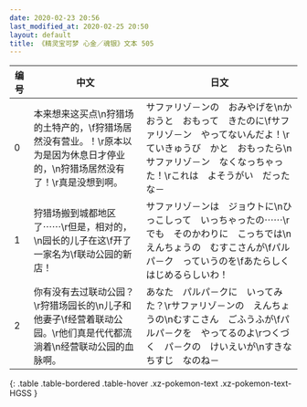 ```yaml
---
date: 2020-02-23 20:56
last_modified_at: 2020-02-25 20:50
layout: default
title: 《精灵宝可梦 心金／魂银》文本 505
---
```

| 编号 | 中文 | 日文 |
| ---- | ---- | ---- |
| 0 | 本来想来这买点\n狩猎场的土特产的，\f狩猎场居然没有营业。！\r原本以为是因为休息日才停业的，\n狩猎场居然没有了！\r真是没想到啊。 | サファリゾ－ンの　おみやげを\nかおうと　おもって　きたのに\fサファリゾ－ン　やってないんだよ！\rていきゅうび　かと　おもったら\nサファリゾ－ン　なくなっちゃった！\rこれは　よそうがい　だったな－ |
| 1 | 狩猎场搬到城都地区了⋯⋯\r但是，相对的，\n园长的儿子在这\f开了一家名为\f联动公园的新店！ | サファリゾ－ンは　ジョウトに\nひっこしって　いっちゃったの⋯⋯\rでも　そのかわりに　こっちでは\nえんちょうの　むすこさんが\fパルパ－ク　っていうのを\fあたらしく　はじめるらしいわ！ |
| 2 | 你有没有去过联动公园？\r狩猎场园长的\n儿子和他妻子\f经营着联动公园。\r他们真是代代都流淌着\n经营联动公园的血脉啊。 | あなた　パルパ－クに　いってみた？\rサファリゾ－ンの　えんちょうの\nむすこさん　ごふうふが\fパルパ－クを　やってるのよ\rつくづく　パ－クの　けいえいが\nすきな　ちすじ　なのね－ |
{: .table .table-bordered .table-hover .xz-pokemon-text .xz-pokemon-text-HGSS }